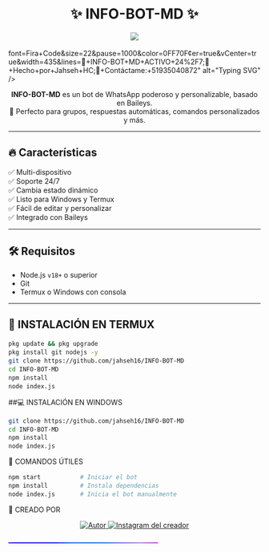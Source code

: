 <h1 align="center">
✨ INFO-BOT-MD ✨
</h1>

<p <p align="center">
  <img src="https://i.ibb.co/ymYhbMKg/catalogo.jpg" width="300">
</p>
font=Fira+Code&size=22&pause=1000&color=0FF70F&center=true&vCenter=true&width=435&lines=🤖+INFO-BOT+MD+ACTIVO+24%2F7;🔧+Hecho+por+Jahseh+HC;💬+Contáctame:+51935040872" alt="Typing SVG" />
</p>

<p align="center">
  <b>INFO-BOT-MD</b> es un bot de WhatsApp poderoso y personalizable, basado en Baileys. <br>
  🚀 Perfecto para grupos, respuestas automáticas, comandos personalizados y más.
</p>

---

## 🔥 Características

✅ Multi-dispositivo  
✅ Soporte 24/7  
✅ Cambia estado dinámico  
✅ Listo para Windows y Termux  
✅ Fácil de editar y personalizar  
✅ Integrado con Baileys  

---

## 🛠️ Requisitos

- Node.js `v18+` o superior
- Git
- Termux o Windows con consola

---

## 📲 INSTALACIÓN EN TERMUX

```bash
pkg update && pkg upgrade
pkg install git nodejs -y
git clone https://github.com/jahseh16/INFO-BOT-MD
cd INFO-BOT-MD
npm install
node index.js
```
##💻 INSTALACIÓN EN WINDOWS

```bash
git clone https://github.com/jahseh16/INFO-BOT-MD
cd INFO-BOT-MD
npm install
node index.js
```
🚀 COMANDOS ÚTILES

```bash
npm start           # Iniciar el bot
npm install         # Instala dependencias
node index.js       # Inicia el bot manualmente
```
👑 CREADO POR

<p align="center">
  <a href="https://wa.me/51935040872">
    <img title="Autor" src="https://img.shields.io/badge/JAHSEH OFC-SAKURA?style=for-the-badge&logo=whatsapp">
  </a>
  <a href="https://instagram.com/jahseh_hc">
    <img title="Instagram del creador" src="https://img.shields.io/badge/@jahseh_hc-purple?style=for-the-badge&logo=instagram">
  </a>
</p>

![line](https://github.com/AnderMendoza/AnderMendoza/raw/main/assets/line-neon.gif)
